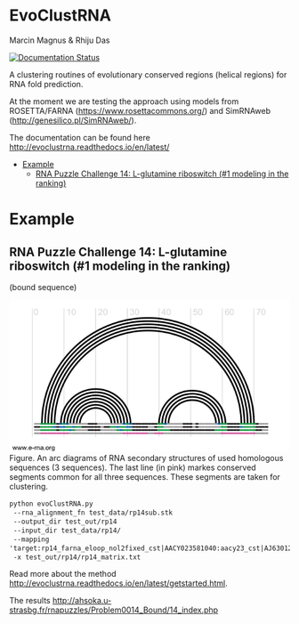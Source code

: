 EvoClustRNA
================================================================================
Marcin Magnus & Rhiju Das

[![Documentation Status](https://readthedocs.org/projects/evoclustrna/badge/?version=latest)](http://evoclustrna.readthedocs.io/en/latest/?badge=latest)
     
A clustering routines of evolutionary conserved regions (helical regions) for RNA fold prediction. 

At the moment we are testing the approach using models from ROSETTA/FARNA (https://www.rosettacommons.org/) and SimRNAweb (http://genesilico.pl/SimRNAweb/).

The documentation can be found here http://evoclustrna.readthedocs.io/en/latest/

  * [Example](#example)
    * [RNA Puzzle Challenge 14: L\-glutamine riboswitch (\#1 modeling in the ranking)](#rna-puzzle-challenge-14-l-glutamine-riboswitch-1-modeling-in-the-ranking)
	
# Example

## RNA Puzzle Challenge 14: L-glutamine riboswitch (#1 modeling in the ranking)

(bound sequence)

![](docs/pngs/rp14_rchie.png)
Figure.  An arc diagrams of RNA secondary structures of used homologous sequences (3 sequences). The last line (in pink) markes conserved segments common for all three sequences. These segments are taken for clustering.

	python evoClustRNA.py
	 --rna_alignment_fn test_data/rp14sub.stk 
	 --output_dir test_out/rp14 
	 --input_dir test_data/rp14/
	 --mapping 'target:rp14_farna_eloop_nol2fixed_cst|AACY023581040:aacy23_cst|AJ630128:aj63_cst' 
	 -x test_out/rp14/rp14_matrix.txt

Read more about the method <http://evoclustrna.readthedocs.io/en/latest/getstarted.html>.

The results <http://ahsoka.u-strasbg.fr/rnapuzzles/Problem0014_Bound/14_index.php>
